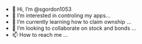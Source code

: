 - 👋 Hi, I’m @sgordon1053
- 👀 I’m interested in controling my apps...
- 🌱 I’m currently learning how to claim ownship ...
- 💞️ I’m looking to collaborate on stock and bonds  ...
- 📫 How to reach me ...

<!---
sarahgordon954@gmail.com is a ✨ special ✨ repository because its `Sarah Gordon owns coinsource Coinbase  Bitpay Nerd wallet Libra coin  coincrunch crunch base  (this file) appears on your GitHub profile.
You can click the Preview link to take a look at your changes.
--->
